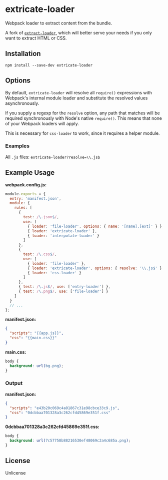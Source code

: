 # extricate-loader

Webpack loader to extract content from the bundle.

A fork of [`extract-loader`](https://github.com/peerigon/extract-loader), which will better serve your needs if you only want to extract HTML or CSS.

## Installation

`npm install --save-dev extricate-loader`

## Options

By default, `extricate-loader` will resolve all `require()` expressions with Webpack's internal module loader and substitute the resolved values asynchronously.

If you supply a regexp for the `resolve` option, any path that matches will be required synchronously with Node's native `require()`.
This means that none of your Webpack loaders will apply.

This is necessary for `css-loader` to work, since it requires a helper module.

### Examples

All `.js` files: `extricate-loader?resolve=\\.js$`

## Example Usage

**webpack.config.js:**
```js
module.exports = {
  entry: 'manifest.json',
  module: {
    rules: [
      {
        test: /\.json$/,
        use: [
          { loader: 'file-loader', options: { name: '[name].[ext]' } },
          { loader: 'extricate-loader' },
          { loader: 'interpolate-loader' }
        ]
      },
      {
        test: /\.css$/,
        use: [
          { loader: 'file-loader' },
          { loader: 'extricate-loader', options: { resolve: '\\.js$' } },
          { loader: 'css-loader' }
        ]
      },
      { test: /\.js$/, use: ['entry-loader'] },
      { test: /\.png$/, use: ['file-loader'] }
    ]
  }
  // ...
};
```

**manifest.json:**

```json
{
  "scripts": "{{app.js}}",
  "css": "{{main.css}}"
}
```

**main.css:**

```css
body {
  background: url(bg.png);
}
```

### Output

**manifest.json:**

```json
{
  "scripts": "e43b20c069c4a01867c31e98cbce33c9.js",
  "css": "0dcbbaa701328a3c262cfd45869e351f.css"
}
```

**0dcbbaa701328a3c262cfd45869e351f.css:**

```css
body {
  background: url(7c57758b88216530ef48069c2a4c685a.png);
}
```

## License

Unlicense
